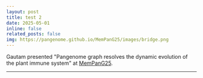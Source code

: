 ```yaml
---
layout: post
title: test 2
date: 2025-05-01 
inline: false
related_posts: false
img: https://pangenome.github.io/MemPanG25/images/bridge.png
---
```


Gautam presented "Pangenome graph resolves the dynamic evolution of the plant immune system" at <a href="https://pangenome.github.io/MemPanG25" target="_blank">MemPanG25</a>. 

---

